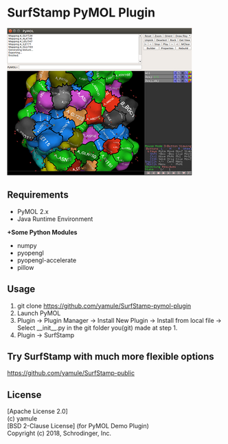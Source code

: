# SurfStamp PyMOL Plugin

![example](https://raw.githubusercontent.com/yamule/SurfStamp-pymol-plugin/master/image/screenshot.png)　　
## Requirements

 - PyMOL 2.x  
 -  Java Runtime Environment  


**+Some Python Modules**  
 - numpy  
 - pyopengl  
 - pyopengl-accelerate  
 - pillow  


## Usage
1. git clone https://github.com/yamule/SurfStamp-pymol-plugin  
2. Launch PyMOL  
3. Plugin -> Plugin Manager -> Install New Plugin -> Install from local file -> Select \_\_init\_\_.py in the git folder you(git) made at step 1.   
4. Plugin -> SurfStamp  


## Try SurfStamp with much more flexible options
https://github.com/yamule/SurfStamp-public


## License
[Apache License 2.0]  
(c) yamule  
[BSD 2-Clause License] (for PyMOL Demo Plugin)    
Copyright (c) 2018, Schrodinger, Inc.
